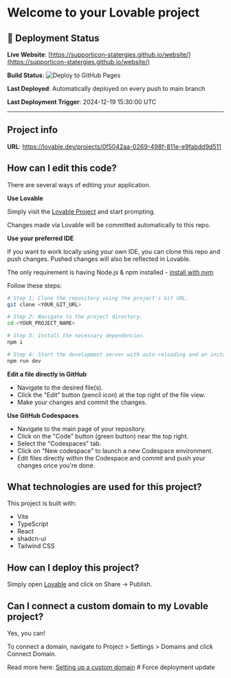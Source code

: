 # Welcome to your Lovable project

## 🚀 Deployment Status

**Live Website**: [https://supporticon-statergies.github.io/website/](https://supporticon-statergies.github.io/website/)

**Build Status**: ![Deploy to GitHub Pages](https://github.com/supporticon-statergies/website/workflows/Deploy%20to%20GitHub%20Pages/badge.svg)

**Last Deployed**: Automatically deployed on every push to main branch

**Last Deployment Trigger**: 2024-12-19 15:30:00 UTC

---

## Project info

**URL**: https://lovable.dev/projects/0f5042aa-0269-498f-811e-e9fabdd9d511

## How can I edit this code?

There are several ways of editing your application.

**Use Lovable**

Simply visit the [Lovable Project](https://lovable.dev/projects/0f5042aa-0269-498f-811e-e9fabdd9d511) and start prompting.

Changes made via Lovable will be committed automatically to this repo.

**Use your preferred IDE**

If you want to work locally using your own IDE, you can clone this repo and push changes. Pushed changes will also be reflected in Lovable.

The only requirement is having Node.js & npm installed - [install with nvm](https://github.com/nvm-sh/nvm#installing-and-updating)

Follow these steps:

```sh
# Step 1: Clone the repository using the project's Git URL.
git clone <YOUR_GIT_URL>

# Step 2: Navigate to the project directory.
cd <YOUR_PROJECT_NAME>

# Step 3: Install the necessary dependencies.
npm i

# Step 4: Start the development server with auto-reloading and an instant preview.
npm run dev
```

**Edit a file directly in GitHub**

- Navigate to the desired file(s).
- Click the "Edit" button (pencil icon) at the top right of the file view.
- Make your changes and commit the changes.

**Use GitHub Codespaces**

- Navigate to the main page of your repository.
- Click on the "Code" button (green button) near the top right.
- Select the "Codespaces" tab.
- Click on "New codespace" to launch a new Codespace environment.
- Edit files directly within the Codespace and commit and push your changes once you're done.

## What technologies are used for this project?

This project is built with:

- Vite
- TypeScript
- React
- shadcn-ui
- Tailwind CSS

## How can I deploy this project?

Simply open [Lovable](https://lovable.dev/projects/0f5042aa-0269-498f-811e-e9fabdd9d511) and click on Share -> Publish.

## Can I connect a custom domain to my Lovable project?

Yes, you can!

To connect a domain, navigate to Project > Settings > Domains and click Connect Domain.

Read more here: [Setting up a custom domain](https://docs.lovable.dev/tips-tricks/custom-domain#step-by-step-guide)
#   F o r c e   d e p l o y m e n t   u p d a t e  
 